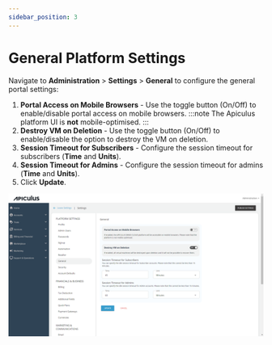 ```yaml
---
sidebar_position: 3
---
```

# General Platform Settings
Navigate to **Administration** > **Settings** > **General** to configure the general portal settings:
1. **Portal Access on Mobile Browsers** - Use the toggle button (On/Off) to enable/disable portal access on mobile browsers.
   :::note
	The Apiculus platform UI is **not** mobile-optimised.
	:::
1. **Destroy VM on Deletion** - Use the toggle button (On/Off) to enable/disable the option to destroy the VM on deletion.
2. **Session Timeout for Subscribers** - Configure the session timeout for subscribers (**Time** and **Units**).
3. **Session Timeout for Admins** - Configure the session timeout for admins (**Time** and **Units**).
4. Click **Update**.

![General Platform Settings](img/GeneralPlatformSettings.png)





